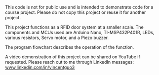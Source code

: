 This code is not for public use and is intended to demonstrate code for a course project.
Please do not copy this project or reuse it for another project.

This project functions as a RFID door system at a smaller scale. The components and MCUs used are Arduino Nano, TI-MSP432P401R, LEDs, various resistors, Servo motor, and a Piezo buzzer.

The program flowchart describes the operation of the function. 

A video demonstration of this project can be shared on YouTube if requested. Please reach out to me through LinkedIn messages: www.linkedin.com/in/vincentguo3
